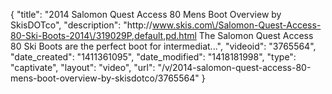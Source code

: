 {
    "title": "2014 Salomon Quest Access 80 Mens Boot Overview by SkisDOTco",
    "description": "http:\/\/www.skis.com\/Salomon-Quest-Access-80-Ski-Boots-2014\/319029P,default,pd.html The Salomon Quest Access 80 Ski Boots are the perfect boot for intermediat...",
    "videoid": "3765564",
    "date_created": "1411361095",
    "date_modified": "1418181998",
    "type": "captivate",
    "layout": "video",
    "url": "\/v\/2014-salomon-quest-access-80-mens-boot-overview-by-skisdotco\/3765564"
}